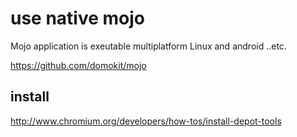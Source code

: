 # use native mojo

Mojo application is exeutable multiplatform Linux and android ..etc.

https://github.com/domokit/mojo



## install 
http://www.chromium.org/developers/how-tos/install-depot-tools
